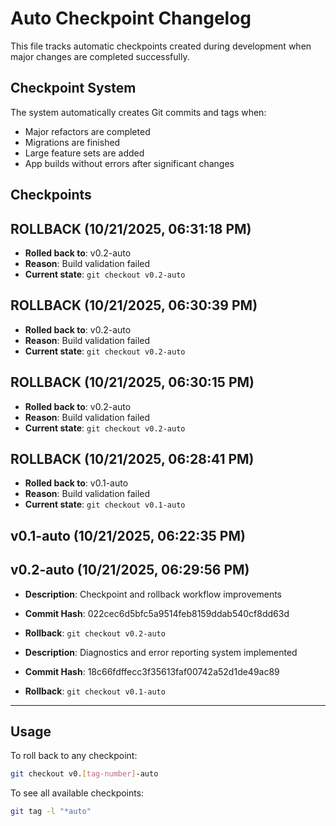 # Auto Checkpoint Changelog

This file tracks automatic checkpoints created during development when major changes are completed successfully.

## Checkpoint System

The system automatically creates Git commits and tags when:
- Major refactors are completed
- Migrations are finished
- Large feature sets are added
- App builds without errors after significant changes

## Checkpoints
## ROLLBACK (10/21/2025, 06:31:18 PM)
- **Rolled back to**: v0.2-auto
- **Reason**: Build validation failed
- **Current state**: `git checkout v0.2-auto`

## ROLLBACK (10/21/2025, 06:30:39 PM)
- **Rolled back to**: v0.2-auto
- **Reason**: Build validation failed
- **Current state**: `git checkout v0.2-auto`

## ROLLBACK (10/21/2025, 06:30:15 PM)
- **Rolled back to**: v0.2-auto
- **Reason**: Build validation failed
- **Current state**: `git checkout v0.2-auto`

## ROLLBACK (10/21/2025, 06:28:41 PM)
- **Rolled back to**: v0.1-auto
- **Reason**: Build validation failed
- **Current state**: `git checkout v0.1-auto`


## v0.1-auto (10/21/2025, 06:22:35 PM)
## v0.2-auto (10/21/2025, 06:29:56 PM)
- **Description**: Checkpoint and rollback workflow improvements
- **Commit Hash**: 022cec6d5bfc5a9514feb8159ddab540cf8dd63d
- **Rollback**: `git checkout v0.2-auto`

- **Description**: Diagnostics and error reporting system implemented
- **Commit Hash**: 18c66fdffecc3f35613faf00742a52d1de49ac89
- **Rollback**: `git checkout v0.1-auto`

---

## Usage

To roll back to any checkpoint:
```bash
git checkout v0.[tag-number]-auto
```

To see all available checkpoints:
```bash
git tag -l "*auto"
```
